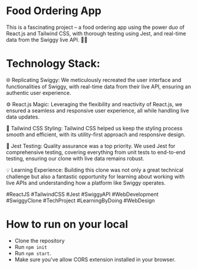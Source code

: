 
# Food Ordering App

This is a fascinating project – a food ordering app using the power duo of React.js and Tailwind CSS, with thorough testing using Jest, and real-time data from the Swiggy live API. 🍔🛵

# Technology Stack:

🌐 Replicating Swiggy: We meticulously recreated the user interface and functionalities of Swiggy, with real-time data from their live API, ensuring an authentic user experience.

⚙️ React.js Magic: Leveraging the flexibility and reactivity of React.js, we ensured a seamless and responsive user experience, all while handling live data updates.

💅 Tailwind CSS Styling: Tailwind CSS helped us keep the styling process smooth and efficient, with its utility-first approach and responsive design.

🧪 Jest Testing: Quality assurance was a top priority. We used Jest for comprehensive testing, covering everything from unit tests to end-to-end testing, ensuring our clone with live data remains robust.

💡 Learning Experience: Building this clone was not only a great technical challenge but also a fantastic opportunity for learning about working with live APIs and understanding how a platform like Swiggy operates.

#ReactJS #TailwindCSS #Jest #SwiggyAPI #WebDevelopment #SwiggyClone #TechProject #LearningByDoing #WebDesign

# How to run on your local

- Clone the repository
- Run `npm init`
- Run `npm start`.
- Make sure you've allow CORS extension installed in your browser.
